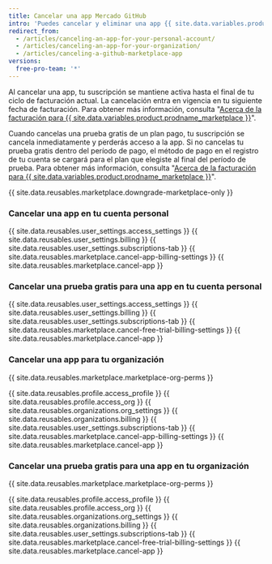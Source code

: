 ```yaml
---
title: Cancelar una app Mercado GitHub
intro: 'Puedes cancelar y eliminar una app {{ site.data.variables.product.prodname_marketplace }} desde tu cuenta en cualquier momento.'
redirect_from:
  - /articles/canceling-an-app-for-your-personal-account/
  - /articles/canceling-an-app-for-your-organization/
  - /articles/canceling-a-github-marketplace-app
versions:
  free-pro-team: '*'
---
```


Al cancelar una app, tu suscripción se mantiene activa hasta el final de tu ciclo de facturación actual. La cancelación entra en vigencia en tu siguiente fecha de facturación. Para obtener más información, consulta "[Acerca de la facturación para {{ site.data.variables.product.prodname_marketplace }}](/articles/about-billing-for-github-marketplace)".

Cuando cancelas una prueba gratis de un plan pago, tu suscripción se cancela inmediatamente y perderás acceso a la app. Si no cancelas tu prueba gratis dentro del período de pago, el método de pago en el registro de tu cuenta se cargará para el plan que elegiste al final del período de prueba. Para obtener más información, consulta "[Acerca de la facturación para {{ site.data.variables.product.prodname_marketplace }}](/articles/about-billing-for-github-marketplace)".

{{ site.data.reusables.marketplace.downgrade-marketplace-only }}

### Cancelar una app en tu cuenta personal

{{ site.data.reusables.user_settings.access_settings }}
{{ site.data.reusables.user_settings.billing }}
{{ site.data.reusables.user_settings.subscriptions-tab }}
{{ site.data.reusables.marketplace.cancel-app-billing-settings }}
{{ site.data.reusables.marketplace.cancel-app }}

### Cancelar una prueba gratis para una app en tu cuenta personal

{{ site.data.reusables.user_settings.access_settings }}
{{ site.data.reusables.user_settings.billing }}
{{ site.data.reusables.user_settings.subscriptions-tab }}
{{ site.data.reusables.marketplace.cancel-free-trial-billing-settings }}
{{ site.data.reusables.marketplace.cancel-app }}

### Cancelar una app para tu organización

{{ site.data.reusables.marketplace.marketplace-org-perms }}

{{ site.data.reusables.profile.access_profile }}
{{ site.data.reusables.profile.access_org }}
{{ site.data.reusables.organizations.org_settings }}
{{ site.data.reusables.organizations.billing }}
{{ site.data.reusables.user_settings.subscriptions-tab }}
{{ site.data.reusables.marketplace.cancel-app-billing-settings }}
{{ site.data.reusables.marketplace.cancel-app }}

### Cancelar una prueba gratis para una app en tu organización

{{ site.data.reusables.marketplace.marketplace-org-perms }}

{{ site.data.reusables.profile.access_profile }}
{{ site.data.reusables.profile.access_org }}
{{ site.data.reusables.organizations.org_settings }}
{{ site.data.reusables.organizations.billing }}
{{ site.data.reusables.user_settings.subscriptions-tab }}
{{ site.data.reusables.marketplace.cancel-free-trial-billing-settings }}
{{ site.data.reusables.marketplace.cancel-app }}
